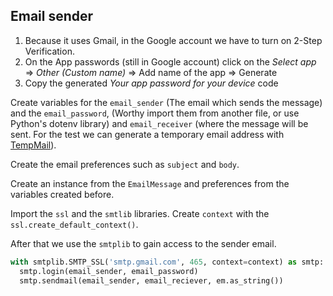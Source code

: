 <h2>Email sender</h2>

  1. Because it uses Gmail, in the Google account we have to turn on 2-Step Verification.
  2. On the App passwords (still in Google account) click on the  *Select app* => *Other (Custom name)* => Add name of the app => Generate
  3. Copy the generated *Your app password for your device* code

Create variables for the `email_sender` (The email which sends the message) and the `email_password`, (Worthy import them from another file, or use Python's dotenv library) and `email_receiver` (where the message will be sent. For the test we can generate a temporary email address with <a href="https://temp-mail.org/">TempMail</a>).

Create the email preferences such as `subject` and `body`.

Create an instance from the `EmailMessage` and preferences from the variables created before.

Import the `ssl` and the `smtlib` libraries. Create `context` with the `ssl.create_default_context()`.

After that we use the `smtplib` to gain access to the sender email.
```py
with smtplib.SMTP_SSL('smtp.gmail.com', 465, context=context) as smtp:
  smtp.login(email_sender, email_password)
  smtp.sendmail(email_sender, email_reciever, em.as_string())
```